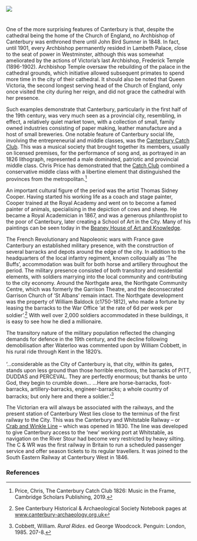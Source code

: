 <a href="https://beta.kent-maps.online"><img src="https://beta.kent-maps.online/juncture/ve-button.png"></a>
<param ve-config title="Canterbury in the 19th Century" author="Martin Watts" layout="vtl" banner="/images/banners/19c.jpg">

<param ve-entity eid="Q29303" aliases="Canterbury">

#

One of the more surprising features of Canterbury is that, despite the cathedral being the home of the Church of England, no Archbishop of Canterbury was enthroned there until John Bird Sumner in 1848. In fact, until 1901, every Archbishop permanently resided in Lambeth Palace, close to the seat of power in Westminster, although this was somewhat ameliorated by the actions of Victoria’s last Archbishop, Frederick Temple (1896-1902). Archbishop Temple oversaw the rebuilding of the palace in the cathedral grounds, which initiative allowed subsequent primates to spend more time in the city of their cathedral. It should also be noted that Queen Victoria, the second longest serving head of the Church of England, only once visited the city during her reign, and did not grace the cathedral with her presence. 
<param ve-image url="https://stor.artstor.org/stor/0f2de866-06f5-4ffa-a17b-bdf59b8003f2" label="Canterbury Cathedral" attribution="Augustine House Library"> 

Such examples demonstrate that Canterbury, particularly in the first half of the 19th century, was very much seen as a provincial city, resembling, in effect, a relatively quiet market town, with a collection of small, family owned industries consisting of paper making, leather manufacture and a host of small breweries. One notable feature of Canterbury social life, involving the entrepreneurial and middle classes, was the [Canterbury Catch Club](/music/19c-catch-club). This was a musical society that brought together its members, usually on licensed premises, for the performance of song and, as portrayed in an 1826 lithograph, represented a male dominated, patriotic and provincial middle class. Chris Price has demonstrated that the [Catch Club](/music/19c-catch-club) combined a conservative middle class with a libertine element that distinguished the provinces from the metropolitan.[^ref1] 
<param ve-image url="https://raw.githubusercontent.com/kent-map/images/main/music/Beaney.jpg" label="Thomas Mann Baynes. The Canterbury Catch Club in full session in their room at the Prince of Wales - printed by Henry Ward, 1826" attribution="Canterbury Museums and Galleries">

An important cultural figure of the period was the artist Thomas Sidney Cooper. Having started his working life as a coach and stage painter, Cooper trained at the Royal Academy and went on to become a famed painter of animals, specialising in the depiction of cows and sheep. He became a Royal Academician in 1867, and was a generous philanthropist to the poor of Canterbury, later creating a School of Art in the City. Many of his paintings can be seen today in the [Beaney House of Art and Knowledge](https://canterburymuseums.co.uk/the-beaney/). 
<param ve-image url="https://raw.githubusercontent.com/kent-map/images/main/20c/Sidney_Cooper.jpg" label="The Sidney Cooper Gallery © Martin Crowther"> 

The French Revolutionary and Napoleonic wars with France gave Canterbury an established military presence, with the construction of several barracks and depots around the edge of the city. In addition to the headquarters of the local infantry regiment, known colloquially as ‘The Buffs’, accommodation was built for both horse and artillery throughout the period. The military presence consisted of both transitory and residential elements, with soldiers marrying into the local community and contributing to the city economy. Around the Northgate area, the Northgate Community Centre, which was formerly the Garrison Theatre, and the deconsecrated Garrison Church of ‘St Albans’ remain intact. The Northgate development was the property of William Baldock (c1750-1812), who made a fortune by leasing the barracks to the War Office ‘at the rate of 6d per week per soldier’.[^ref2] With well over 2,000 soldiers accommodated in these buildings, it is easy to see how he died a millionaire. 
<param ve-image url="https://upload.wikimedia.org/wikipedia/commons/6/6a/Thomas_Sidney_Cooper_-_Schafe_und_Kuh_auf_der_Weide.jpg" label="Sheep and Cow" attribution="Thomas Sidney Cooper, Public domain, via Wikimedia Commons">

The transitory nature of the military population reflected the changing demands for defence in the 19th century, and the decline following demobilisation after Waterloo was commented upon by William Cobbett, in his rural ride through Kent in the 1820’s.
<br><br>
‘…considerable as the City of Canterbury is, that city, within 
its gates, stands upon less ground than those horrible erections, the barracks of PITT, DUDDAS and PERCEVAL. 
They are perfectly enormous; but thanks be unto God, they begin to crumble down… …Here are horse-barracks, foot-barracks, artillery-barracks, engineer-barracks; a whole country of barracks; but only here and there a soldier.’[^ref3]
<param ve-image url="https://upload.wikimedia.org/wikipedia/commons/2/2b/Royal_Cavalry_Barracks_Canterbury.jpg" label="Royal Cavalry Barracks, Canterbury" attribution="British Library, No restrictions, via Wikimedia Commons">

The Victorian era will always be associated with the railways, and the present station of Canterbury West lies close to the terminus of the first railway to the City. This was the Canterbury and Whitstable Railway – or [Crab and Winkle Line](/canterbury/20c-canterbury-railway) – which was opened in 1830. The line was developed to give Canterbury access to the ‘new’ working port at Whitstable, as navigation on the River Stour had become very restricted by heavy silting. The C & WR was the first railway in Britain to run a scheduled passenger service and offer season tickets to its regular travellers. It was joined to the South Eastern Railway at Canterbury West in 1846.
<param ve-image url="https://stor.artstor.org/stor/c968b1f6-1fe2-4b97-ba54-488194230fed" label="The Crab and Winkle Railway" attribution="Astrid Stilma, by kind permission of Patrick Marrin"> 

### References

[^ref1]: Price, Chris, The Canterbury Catch Club 1826: Music in the Frame, Cambridge Scholars Publishing, 2019.   
[^ref2]: See Canterbury Historical & Archaeological Society Notebook pages at www.canterbury-archaeology.org.uk   
[^ref3]: Cobbett, William. _Rural Rides_.  ed George Woodcock. Penguin: London, 1985. 207-8.   
<param ve-image url="https://stor.artstor.org/stor/2b9ded2c-0e81-46b0-9dcb-9e3c87d4d735" label="The Crab and Winkle Railway" attribution="Astrid Stilma, by kind permission of Patrick Marrin"> 

